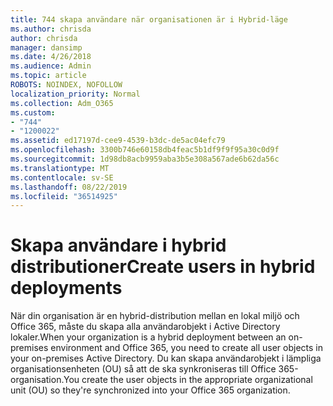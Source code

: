```yaml
---
title: 744 skapa användare när organisationen är i Hybrid-läge
ms.author: chrisda
author: chrisda
manager: dansimp
ms.date: 4/26/2018
ms.audience: Admin
ms.topic: article
ROBOTS: NOINDEX, NOFOLLOW
localization_priority: Normal
ms.collection: Adm_O365
ms.custom:
- "744"
- "1200022"
ms.assetid: ed17197d-cee9-4539-b3dc-de5ac04efc79
ms.openlocfilehash: 3300b746e60158db4feac5b1df9f9f95a30c0d9f
ms.sourcegitcommit: 1d98db8acb9959aba3b5e308a567ade6b62da56c
ms.translationtype: MT
ms.contentlocale: sv-SE
ms.lasthandoff: 08/22/2019
ms.locfileid: "36514925"
---
```

# <a name="create-users-in-hybrid-deployments"></a><span data-ttu-id="ba639-102">Skapa användare i hybrid distributioner</span><span class="sxs-lookup"><span data-stu-id="ba639-102">Create users in hybrid deployments</span></span>

<span data-ttu-id="ba639-103">När din organisation är en hybrid-distribution mellan en lokal miljö och Office 365, måste du skapa alla användarobjekt i Active Directory lokaler.</span><span class="sxs-lookup"><span data-stu-id="ba639-103">When your organization is a hybrid deployment between an on-premises environment and Office 365, you need to create all user objects in your on-premises Active Directory.</span></span> <span data-ttu-id="ba639-104">Du kan skapa användarobjekt i lämpliga organisationsenheten (OU) så att de ska synkroniseras till Office 365-organisation.</span><span class="sxs-lookup"><span data-stu-id="ba639-104">You create the user objects in the appropriate organizational unit (OU) so they're synchronized into your Office 365 organization.</span></span>
